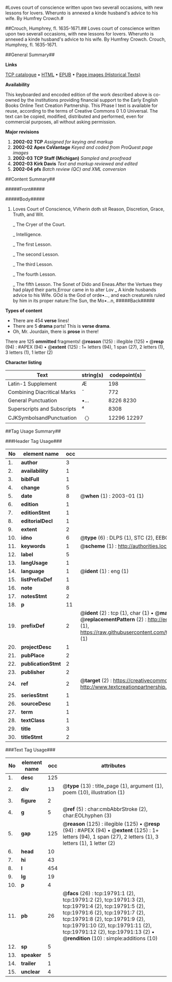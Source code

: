 #Loves court of conscience written upon two severall occasions, with new lessons for lovers. Wherunto is annexed a kinde husband's advice to his wife. By Humfrey Crowch.#

##Crouch, Humphrey, fl. 1635-1671.##
Loves court of conscience written upon two severall occasions, with new lessons for lovers. Wherunto is annexed a kinde husband's advice to his wife. By Humfrey Crowch.
Crouch, Humphrey, fl. 1635-1671.

##General Summary##

**Links**

[TCP catalogue](http://www.ota.ox.ac.uk/tcp/)  • 
[HTML](http://tei.it.ox.ac.uk/tcp/Texts-HTML/free/A19/A19646.html)  • 
[EPUB](http://tei.it.ox.ac.uk/tcp/Texts-EPUB/free/A19/A19646.epub) • 
[Page images (Historical Texts)](https://data.historicaltexts.jisc.ac.uk/view?pubId=eebo-99854374e&pageId=eebo-99854374e-19791-1)

**Availability**

This keyboarded and encoded edition of the
	       work described above is co-owned by the institutions
	       providing financial support to the Early English Books
	       Online Text Creation Partnership. This Phase I text is
	       available for reuse, according to the terms of Creative
	       Commons 0 1.0 Universal. The text can be copied,
	       modified, distributed and performed, even for
	       commercial purposes, all without asking permission.

**Major revisions**

1. __2002-02__ __TCP__ *Assigned for keying and markup*
1. __2002-02__ __Apex CoVantage__ *Keyed and coded from ProQuest page images*
1. __2002-03__ __TCP Staff (Michigan)__ *Sampled and proofread*
1. __2002-03__ __Kirk Davis__ *Text and markup reviewed and edited*
1. __2002-04__ __pfs__ *Batch review (QC) and XML conversion*

##Content Summary##

#####Front#####

#####Body#####

1. Loves Court of Conscience, VVherin doth sit Reason, Discretion, Grace, Truth, and Wit.

    _ The Cryer of the Court.

    _ Intelligence.

    _ The first Lesson.

    _ The second Lesson.

    _ The third Lesson.

    _ The fourth Lesson.

    _ The fifth Lesson.
The Sonet of Dido and Eneas.After the Vertues they had playd their parts,Errour came in to alter Lov
    _ A kinde husbands advice to his Wife.
GOd is the God of orde•…, and each creatureIs ruled by him in its proper nature:The Sun, the Mo•…n, 
#####Back#####

**Types of content**

  * There are 454 **verse** lines!
  * There are 5 **drama** parts! This is **verse drama**.
  * Oh, Mr. Jourdain, there is **prose** in there!

There are 125 **ommitted** fragments! 
 @__reason__ (125) : illegible (125)  •  @__resp__ (94) : #APEX (94)  •  @__extent__ (125) : 1+ letters (94), 1 span (27), 2 letters (1), 3 letters (1), 1 letter (2)

**Character listing**


|Text|string(s)|codepoint(s)|
|---|---|---|
|Latin-1 Supplement|Æ|198|
|Combining             Diacritical Marks|̄|772|
|General Punctuation|•…|8226 8230|
|Superscripts             and Subscripts|⁴|8308|
|CJKSymbolsandPunctuation|〈〉|12296 12297|

##Tag Usage Summary##

###Header Tag Usage###

|No|element name|occ|attributes|
|---|---|---|---|
|1.|__author__|3||
|2.|__availability__|1||
|3.|__biblFull__|1||
|4.|__change__|5||
|5.|__date__|8| @__when__ (1) : 2003-01 (1)|
|6.|__edition__|1||
|7.|__editionStmt__|1||
|8.|__editorialDecl__|1||
|9.|__extent__|2||
|10.|__idno__|6| @__type__ (6) : DLPS (1), STC (2), EEBO-CITATION (1), PROQUEST (1), VID (1)|
|11.|__keywords__|1| @__scheme__ (1) : http://authorities.loc.gov/ (1)|
|12.|__label__|5||
|13.|__langUsage__|1||
|14.|__language__|1| @__ident__ (1) : eng (1)|
|15.|__listPrefixDef__|1||
|16.|__note__|8||
|17.|__notesStmt__|2||
|18.|__p__|11||
|19.|__prefixDef__|2| @__ident__ (2) : tcp (1), char (1)  •  @__matchPattern__ (2) : ([0-9\-]+):([0-9IVX]+) (1), (.+) (1)  •  @__replacementPattern__ (2) : http://eebo.chadwyck.com/downloadtiff?vid=$1&page=$2 (1), https://raw.githubusercontent.com/textcreationpartnership/Texts/master/tcpchars.xml#$1 (1)|
|20.|__projectDesc__|1||
|21.|__pubPlace__|2||
|22.|__publicationStmt__|2||
|23.|__publisher__|2||
|24.|__ref__|2| @__target__ (2) : https://creativecommons.org/publicdomain/zero/1.0/ (1), http://www.textcreationpartnership.org/docs/. (1)|
|25.|__seriesStmt__|1||
|26.|__sourceDesc__|1||
|27.|__term__|1||
|28.|__textClass__|1||
|29.|__title__|3||
|30.|__titleStmt__|2||


###Text Tag Usage###

|No|element name|occ|attributes|
|---|---|---|---|
|1.|__desc__|125||
|2.|__div__|13| @__type__ (13) : title_page (1), argument (1), poem (10), illustration (1)|
|3.|__figure__|2||
|4.|__g__|5| @__ref__ (5) : char:cmbAbbrStroke (2), char:EOLhyphen (3)|
|5.|__gap__|125| @__reason__ (125) : illegible (125)  •  @__resp__ (94) : #APEX (94)  •  @__extent__ (125) : 1+ letters (94), 1 span (27), 2 letters (1), 3 letters (1), 1 letter (2)|
|6.|__head__|10||
|7.|__hi__|43||
|8.|__l__|454||
|9.|__lg__|19||
|10.|__p__|4||
|11.|__pb__|26| @__facs__ (26) : tcp:19791:1 (2), tcp:19791:2 (2), tcp:19791:3 (2), tcp:19791:4 (2), tcp:19791:5 (2), tcp:19791:6 (2), tcp:19791:7 (2), tcp:19791:8 (2), tcp:19791:9 (2), tcp:19791:10 (2), tcp:19791:11 (2), tcp:19791:12 (2), tcp:19791:13 (2)  •  @__rendition__ (10) : simple:additions (10)|
|12.|__sp__|5||
|13.|__speaker__|5||
|14.|__trailer__|1||
|15.|__unclear__|4||
